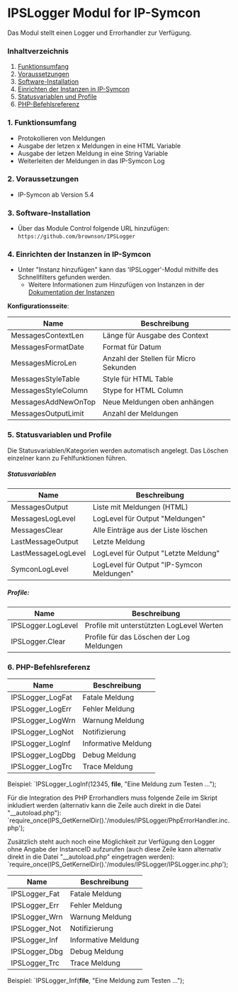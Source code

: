# IPSLogger Modul for IP-Symcon

Das Modul stellt einen Logger und Errorhandler zur Verfügung.

### Inhaltverzeichnis

1. [Funktionsumfang](#1-funktionsumfang)
2. [Voraussetzungen](#2-voraussetzungen)
3. [Software-Installation](#3-software-installation)
4. [Einrichten der Instanzen in IP-Symcon](#4-einrichten-der-instanzen-in-ip-symcon)
5. [Statusvariablen und Profile](#5-statusvariablen-und-profile)
6. [PHP-Befehlsreferenz](#6-php-befehlsreferenz)

### 1. Funktionsumfang

* Protokollieren von Meldungen
* Ausgabe der letzen x Meldungen in eine HTML Variable
* Ausgabe der letzen Meldung in eine String Variable
* Weiterleiten der Meldungen in das IP-Symcon Log

### 2. Voraussetzungen

- IP-Symcon ab Version 5.4

### 3. Software-Installation

* Über das Module Control folgende URL hinzufügen:
`https://github.com/brownson/IPSLogger`

### 4. Einrichten der Instanzen in IP-Symcon

- Unter "Instanz hinzufügen" kann das 'IPSLogger'-Modul mithilfe des Schnellfilters gefunden werden.
    - Weitere Informationen zum Hinzufügen von Instanzen in der [Dokumentation der Instanzen](https://www.symcon.de/service/dokumentation/konzepte/instanzen/#Instanz_hinzufügen)

__Konfigurationsseite__:

Name                          | Beschreibung
----------------------------- | ---------------------------------
MessagesContextLen            | Länge für Ausgabe des Context 
MessagesFormatDate            | Format für Datum
MessagesMicroLen              | Anzahl der Stellen für Micro Sekunden
MessagesStyleTable            | Style für HTML Table
MessagesStyleColumn           | Stype for HTML Column
MessagesAddNewOnTop           | Neue Meldungen oben anhängen
MessagesOutputLimit           | Anzahl der Meldungen

### 5. Statusvariablen und Profile

Die Statusvariablen/Kategorien werden automatisch angelegt. Das Löschen einzelner kann zu Fehlfunktionen führen.

##### Statusvariablen

Name                          | Beschreibung
----------------------------- | ---------------------------------
MessagesOutput                | Liste mit Meldungen (HTML)
MessagesLogLevel              | LogLevel für Output "Meldungen"
MessagesClear                 | Alle Einträge aus der Liste löschen
LastMessageOutput             | Letzte Meldung
LastMessageLogLevel           | LogLevel für Output "Letzte Meldung"
SymconLogLevel                | LogLevel für Output "IP-Symcon Meldungen"


##### Profile:

Name                          | Beschreibung
----------------------------- | ---------------------------------
IPSLogger.LogLevel            | Profile mit unterstützten LogLevel Werten
IPSLogger.Clear               | Profile für das Löschen der Log Meldungen

### 6. PHP-Befehlsreferenz

Name                          | Beschreibung
----------------------------- | ---------------------------------
IPSLogger_LogFat              | Fatale Meldung 
IPSLogger_LogErr              | Fehler Meldung 
IPSLogger_LogWrn              | Warnung Meldung 
IPSLogger_LogNot              | Notifizierung
IPSLogger_LogInf              | Informative Meldung
IPSLogger_LogDbg              | Debug Meldung 
IPSLogger_LogTrc              | Trace Meldung 

Beispiel:
`IPSLogger_LogInf(12345, __file__, "Eine Meldung zum Testen ...");

Für die Integration des PHP Errorhandlers muss folgende Zeile im Skript inkludiert werden (alternativ kann die Zeile auch direkt in die Datei "__autoload.php"):
`require_once(IPS_GetKernelDir().'/modules/IPSLogger/PhpErrorHandler.inc.php');

Zusätzlich steht auch noch eine Möglichkeit zur Verfügung den Logger ohne Angabe der InstanceID aufzurufen (auch diese Zeile kann alternativ direkt in die Datei "__autoload.php" eingetragen werden):
`require_once(IPS_GetKernelDir().'/modules/IPSLogger/IPSLogger.inc.php');

Name                          | Beschreibung
----------------------------- | ---------------------------------
IPSLogger_Fat                 | Fatale Meldung 
IPSLogger_Err                 | Fehler Meldung 
IPSLogger_Wrn                 | Warnung Meldung 
IPSLogger_Not                 | Notifizierung
IPSLogger_Inf                 | Informative Meldung
IPSLogger_Dbg                 | Debug Meldung 
IPSLogger_Trc                 | Trace Meldung 

Beispiel:
`IPSLogger_Inf(__file__, "Eine Meldung zum Testen ...");

